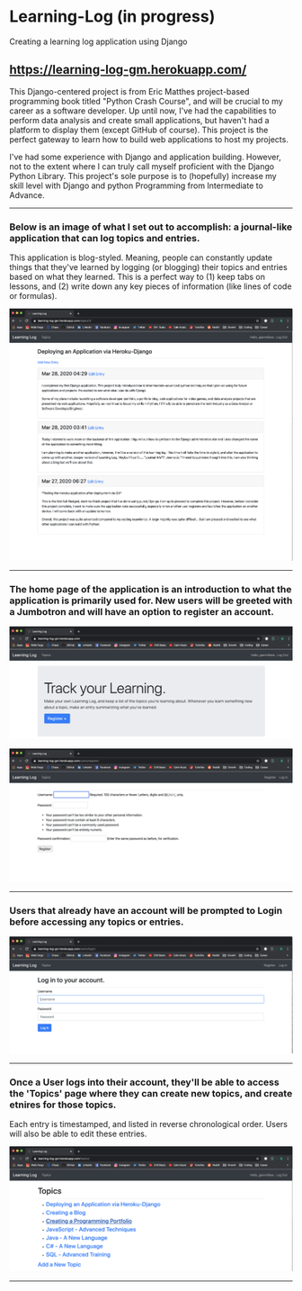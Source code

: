 # Learning-Log (in progress)
Creating a learning log application using Django

https://learning-log-gm.herokuapp.com/
-----------------------------------------------------------------------------------------------------------------------

This Django-centered project is from Eric Matthes project-based programming book titled "Python Crash Course", and will be crucial to my career as a software developer. Up until now, I've had the capabilities to perform data analysis and create small applications, but haven't had a platform to display them (except GitHub of course). This project is the perfect gateway to learn how to build web applications to host my projects.

I've had some experience with Django and application building. However, not to the extent where I can truly call myself proficient with the Django Python Library. This project's sole purpose is to (hopefully) increase my skill level with Django and python Programming from Intermediate to Advance.

-----------------------------------------------------------------------------------------------------------------------

### Below is an image of what I set out to accomplish: a journal-like application that can log topics and entries.

This application is blog-styled. Meaning, people can constantly update things that they've learned by logging (or blogging) their topics and entries based on what they learned. This is a perfect way to (1) keep tabs on lessons, and (2) write down any key pieces of information (like lines of code or formulas).

![](images/image1.png)

-----------------------------------------------------------------------------------------------------------------------

### The home page of the application is an introduction to what the application is primarily used for. New users will be greeted with a Jumbotron and will have an option to register an account.

![](images/image20.png)

![](images/image3.png)

-----------------------------------------------------------------------------------------------------------------------

### Users that already have an account will be prompted to Login before accessing any topics or entries.

![](images/image4.png)

-----------------------------------------------------------------------------------------------------------------------

### Once a User logs into their account, they'll be able to access the 'Topics' page where they can create new topics, and create etnires for those topics. 

Each entry is timestamped, and listed in reverse chronological order. Users will also be able to edit these entries.

![](images/image5.png)

-----------------------------------------------------------------------------------------------------------------------
